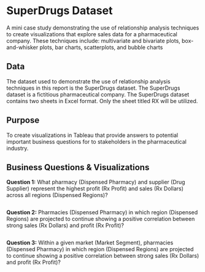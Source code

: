 # SuperDrugs Dataset
A mini case study demonstrating the use of relationship analysis techniques to create visualizations that explore sales data for a pharmaceutical company. These techniques include: multivariate and bivariate plots, box-and-whisker plots, bar charts, scatterplots, and bubble charts

## Data
The dataset used to demonstrate the use of relationship analysis techniques in this report is the SuperDrugs dataset. The SuperDrugs dataset is a fictitious pharmaceutical company. The SuperDrugs dataset contains two sheets in Excel format. Only the sheet titled RX will be utilized.

## Purpose
To create visualizations in Tableau that provide answers to potential important business questions for to stakeholders in the pharmaceutical industry.

## Business Questions & Visualizations

**Question 1:** What pharmacy (Dispensed Pharmacy) and supplier (Drug Supplier) represent the highest profit (Rx Profit) and sales (Rx Dollars) across all regions (Dispensed Regions)?

![]()

**Question 2:** Pharmacies (Dispensed Pharmacy) in which region (Dispensed Regions) are projected to continue showing a positive correlation between strong sales (Rx Dollars) and profit (Rx Profit)?

![]()

**Question 3:** Within a given market (Market Segment), pharmacies (Dispensed Pharmacy) in which region (Dispensed Regions) are projected to continue showing a positive correlation between strong sales (Rx Dollars) and profit (Rx Profit)?

![]()
